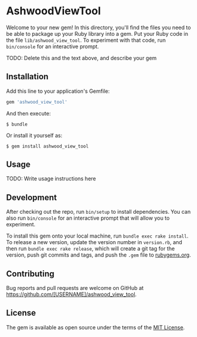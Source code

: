 # AshwoodViewTool

Welcome to your new gem! In this directory, you'll find the files you need to be able to package up your Ruby library into a gem. Put your Ruby code in the file `lib/ashwood_view_tool`. To experiment with that code, run `bin/console` for an interactive prompt.

TODO: Delete this and the text above, and describe your gem

## Installation

Add this line to your application's Gemfile:

```ruby
gem 'ashwood_view_tool'
```

And then execute:

    $ bundle

Or install it yourself as:

    $ gem install ashwood_view_tool

## Usage

TODO: Write usage instructions here

## Development

After checking out the repo, run `bin/setup` to install dependencies. You can also run `bin/console` for an interactive prompt that will allow you to experiment.

To install this gem onto your local machine, run `bundle exec rake install`. To release a new version, update the version number in `version.rb`, and then run `bundle exec rake release`, which will create a git tag for the version, push git commits and tags, and push the `.gem` file to [rubygems.org](https://rubygems.org).

## Contributing

Bug reports and pull requests are welcome on GitHub at https://github.com/[USERNAME]/ashwood_view_tool.

## License

The gem is available as open source under the terms of the [MIT License](https://opensource.org/licenses/MIT).
